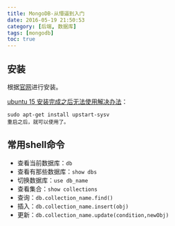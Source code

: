 ```yaml
---
title: MongoDB-从懵逼到入门
date: 2016-05-19 21:50:53
category: [后端, 数据库]
tags: [mongodb]
toc: true
---
```

## 安装
根据[官网](https://docs.mongodb.com/manual/installation/)进行安装。

[ubuntu 15 安装完成之后无法使用解决办法](http://askubuntu.com/questions/617097/mongodb-2-6-does-not-start-on-ubuntu-15-04)：
```
sudo apt-get install upstart-sysv
重启之后，就可以使用了。
```
## 常用shell命令
- 查看当前数据库：`db`
- 查看有那些数据库：`show dbs`
- 切换数据库：`use db_name`
- 查看集合：`show collections`
- 查询：`db.collection_name.find()`
- 插入：`db.collection_name.insert(obj)`
- 更新：`db.collection_name.update(condition,newObj)`
